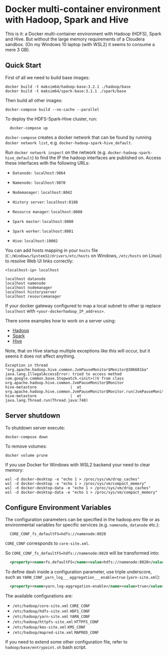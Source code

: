 # Docker multi-container environment with Hadoop, Spark and Hive

This is it: a Docker multi-container environment with Hadoop (HDFS), Spark and Hive. But without the large memory requirements of a Cloudera sandbox. (On my Windows 10 laptop (with WSL2) it seems to consume a mere 3 GB).

## Quick Start

First of all we need to build base images:
```shell
docker build -t maksim64/hadoop-base:3.2.1 ./hadoop/base
docker build -t maksim64/spark-base:3.1.1 ./spark/base
```

Then build all other images:
```shell
docker-compose build --no-cache --parallel
```

To deploy the HDFS-Spark-Hive cluster, run:
```shell
  docker-compose up
```

`docker-compose` creates a docker network that can be found by running `docker network list`, e.g. `docker-hadoop-spark-hive_default`.

Run `docker network inspect` on the network (e.g. `docker-hadoop-spark-hive_default`) to find the IP the hadoop interfaces are published on. Access these interfaces with the following URLs:

* `Datanode:` `localhost:9864`
* `Namenode:` `localhost:9870`
* `Nodemanager:` `localhost:8042`

  
* `History server`: `localhost:8188`
* `Resource manager`: `localhost:8088`


* `Spark master`: `localhost:8080`
* `Spark worker`: `localhost:8081`


* `Hive`: `localhost:10002`


You can add hosts mapping in your `hosts` file (`C:/Windows/System32/drivers/etc/hosts` on Windows, `/etc/hosts` on Linux) to resolve Web UI links correctly:
```text
<localhost-ip> localhost

localhost datanode
localhost namenode
localhost nodemanager
localhost historyserver
localhost resourcemanager
```

If your docker gateway configured to map a local subnet to other ip replace `localhost` with `<your-dockerhadoop_IP_address>`.

There some examples how to work on a server using:
* [Hadoop](hadoop/QUICKSTART.md)
* [Spark](spark/QUICKSTART.md)
* [Hive](hive/QUICKSTART.md)

Note, that on Hive startup multiple exceptions like this will occur, but it seems it does not affect anything.
```
Exception in thread "org.apache.hadoop.hive.common.JvmPauseMonitor$Monitor@306681ba" java.lang.IllegalAccessError: tried to access method com.google.common.base.Stopwatch.<init>()V from class org.apache.hadoop.hive.common.JvmPauseMonitor$Monitor
hive-metastore               |  at org.apache.hadoop.hive.common.JvmPauseMonitor$Monitor.run(JvmPauseMonitor.java:176)
hive-metastore               |  at java.lang.Thread.run(Thread.java:748)
```

## Server shutdown
To shutdown server execute:
```shell
docker-compose down
```
To remove volumes:
```shell
docker volume prune
```

If you use Docker for Windows with WSL2 backend your need to clear memory:
```shell
wsl -d docker-desktop -e "echo 1 > /proc/sys/vm/drop_caches"
wsl -d docker-desktop -e "echo 1 > /proc/sys/vm/compact_memory"
wsl -d docker-desktop-data -e "echo 1 > /proc/sys/vm/drop_caches"
wsl -d docker-desktop-data -e "echo 1 > /proc/sys/vm/compact_memory"
```

## Configure Environment Variables

The configuration parameters can be specified in the hadoop.env file or as environmental variables for specific services (e.g. `namenode`, `datanode` etc.):
```
  CORE_CONF_fs_defaultFS=hdfs://namenode:8020
```

`CORE_CONF` corresponds to `core-site.xml`. 

So `CORE_CONF_fs_defaultFS=hdfs://namenode:8020` will be transformed into:
```xml
  <property><name>fs.defaultFS</name><value>hdfs://namenode:8020</value></property>
```
To define dash inside a configuration parameter, use triple underscore, such as `YARN_CONF_yarn_log___aggregation___enable=true` (`yarn-site.xml`):
```xml
  <property><name>yarn.log-aggregation-enable</name><value>true</value></property>
```

The available configurations are:
* `/etc/hadoop/core-site.xml` `CORE_CONF`
* `/etc/hadoop/hdfs-site.xml` `HDFS_CONF`
* `/etc/hadoop/yarn-site.xml` `YARN_CONF`
* `/etc/hadoop/httpfs-site.xml` `HTTPFS_CONF`
* `/etc/hadoop/kms-site.xml` `KMS_CONF`
* `/etc/hadoop/mapred-site.xml`  `MAPRED_CONF`

If you need to extend some other configuration file, refer to `hadoop/base/entrypoint.sh` bash script.

